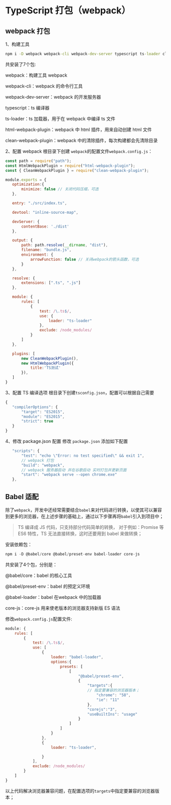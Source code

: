# TypeScript 打包（webpack）

## webpack 打包

1、构建工具

```cmd
npm i -D webpack webpack-cli webpack-dev-server typescript ts-loader clean-webpack-plugin
```

共安装了7个包:

webpack：构建工具 webpack

webpack-cli：webpack 的命令行工具

webpack-dev-server：webpack 的开发服务器

typescript：ts 编译器

ts-loader：ts 加载器，用于在 webpack 中编译 ts 文件

html-webpack-plugin：webpack 中 html 插件，用来自动创建 html 文件

clean-webpack-plugin：webpack 中的清除插件，每次构建都会先清除目录

2、配置 webpack
根目录下创建 `webpack`的配置文件`webpack.config.js`：

```javascript
const path = require("path");
const HtmlWebpackPlugin = require("html-webpack-plugin");
const { CleanWebpackPlugin } = require("clean-webpack-plugin");

module.exports = {
   optimization:{
       minimize: false // 关闭代码压缩，可选
   },

   entry: "./src/index.ts",

   devtool: "inline-source-map",

   devServer: {
       contentBase: './dist'
   },

   output: {
       path: path.resolve(__dirname, "dist"),
       filename: "bundle.js",
       environment: {
           arrowFunction: false // 关闭webpack的箭头函数，可选
       }
   },

   resolve: {
       extensions: [".ts", ".js"]
   },

   module: {
       rules: [
           {
               test: /\.ts$/,
               use: {
                   loader: "ts-loader"     
               },
               exclude: /node_modules/
           }
       ]
   },

   plugins: [
       new CleanWebpackPlugin(),
       new HtmlWebpackPlugin({
           title:'TS测试'
       }),
   ]
}
```

3、配置 TS 编译选项
根目录下创建`tsconfig.json`，配置可以根据自己需要

```javascript
{
   "compilerOptions": {
       "target": "ES2015",
       "module": "ES2015",
       "strict": true
   }
}
```

4、修改 package.json 配置
修改 `package.json` 添加如下配置

```javascript
   "scripts": {
       "test": "echo \"Error: no test specified\" && exit 1",
       // webpack 打包 
       "build": "webpack",
       // webpack 服务器启动 并在谷歌启动 实时打包并更新页面
       "start": "webpack serve --open chrome.exe"
   },
```

## Babel 适配

除了`webpack`，开发中还经常需要结合`babel`来对代码进行转换，以使其可以兼容到更多的浏览器，在上述步骤的基础上，通过以下步骤再将`babel`引入到项目中；

> TS 编译成 JS 代码，只支持部分代码简单的转换，
> 对于例如：Promise 等 ES6 特性，TS 无法直接转换，这时还要用到 babel 来做转换；

安装依赖包：

```javascript
npm i -D @babel/core @babel/preset-env babel-loader core-js
```

共安装了4个包，分别是：

@babel/core：babel 的核心工具

@babel/preset-env：babel 的预定义环境

@babel-loader：babel 在webpack 中的加载器

core-js：core-js 用来使老版本的浏览器支持新版 ES 语法

修改`webpack.config.js`配置文件:

```javascript
module: {
    rules: [
        {
            test: /\.ts$/,
            use: [
                {
                    loader: "babel-loader",
                    options:{
                        presets: [
                            [
                                "@babel/preset-env",
                                {
                                    "targets":{
                                    // 指定要兼容的浏览器版本；
                                        "chrome": "58",
                                        "ie": "11"
                                    },
                                    "corejs":"3",
                                    "useBuiltIns": "usage"
                                }
                            ]
                        ]
                    }
                },
                {
                    loader: "ts-loader",

                }
            ],
            exclude: /node_modules/
        }
    ]
}
```

以上代码解决浏览器兼容问题，在配置选项的`targets`中指定要兼容的浏览器版本；
